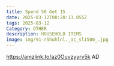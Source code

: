 ```yaml
---
title: Spend 50 Get 15
date: 2025-03-12T08:20:13.055Z
tags: 2025-03-12
Category: OTHER
description: HOUSEHOLD ITEMS
image: img/91-r5huhlnl._ac_sl1500_.jpg
---
```

https://amzlink.to/az0Ouvzyyrv5k
AD